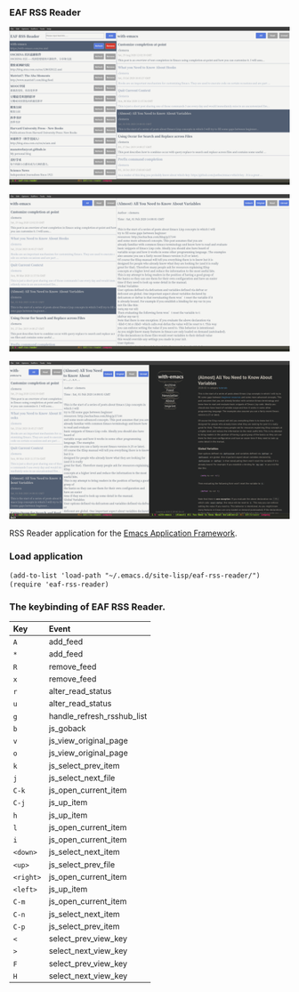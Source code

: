 ### EAF RSS Reader

<p align="center">
  <img width="800" src="./screenshot-1.png">
</p>

<p align="center">
  <img width="800" src="./screenshot-2.png">
</p>

<p align="center">
  <img width="800" src="./screenshot-3.png">
</p>

RSS Reader application for the [Emacs Application Framework](https://github.com/emacs-eaf/emacs-application-framework).

### Load application

```Elisp
(add-to-list 'load-path "~/.emacs.d/site-lisp/eaf-rss-reader/")
(require 'eaf-rss-reader)
```

### The keybinding of EAF RSS Reader.

| Key   | Event   |
| :---- | :------ |
| `A` | add_feed |
| `*` | add_feed |
| `R` | remove_feed |
| `x` | remove_feed |
| `r` | alter_read_status |
| `u` | alter_read_status |
| `g` | handle_refresh_rsshub_list |
| `b` | js_goback |
| `v` | js_view_original_page |
| `o` | js_view_original_page |
| `k` | js_select_prev_item |
| `j` | js_select_next_file |
| `C-k` | js_open_current_item |
| `C-j` | js_up_item |
| `h` | js_up_item |
| `l` | js_open_current_item |
| `i` | js_open_current_item |
| `<down>` | js_select_next_item |
| `<up>` | js_select_prev_file |
| `<right>` | js_open_current_item |
| `<left>` | js_up_item |
| `C-m` | js_open_current_item |
| `C-n` | js_select_next_item |
| `C-p` | js_select_prev_item |
| `<` | select_prev_view_key |
| `>` | select_next_view_key |
| `F` | select_prev_view_key |
| `H` | select_next_view_key |
